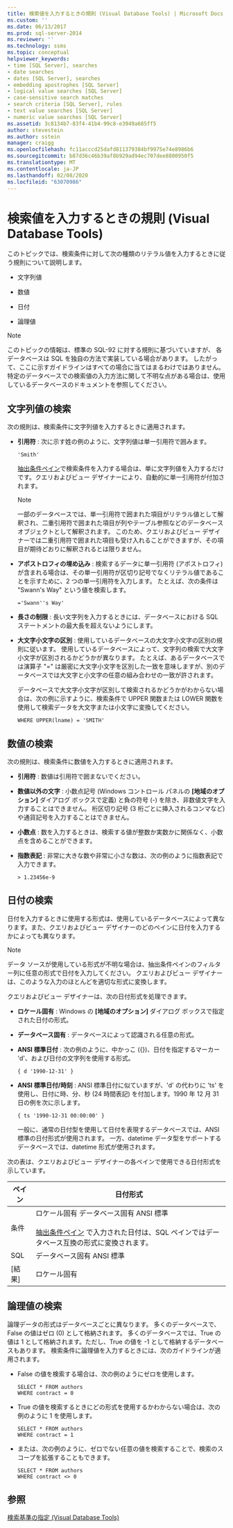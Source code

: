 ```yaml
---
title: 検索値を入力するときの規則 (Visual Database Tools) | Microsoft Docs
ms.custom: ''
ms.date: 06/13/2017
ms.prod: sql-server-2014
ms.reviewer: ''
ms.technology: ssms
ms.topic: conceptual
helpviewer_keywords:
- time [SQL Server], searches
- date searches
- dates [SQL Server], searches
- embedding apostrophes [SQL Server]
- logical value searches [SQL Server]
- case-sensitive search matches
- search criteria [SQL Server], rules
- text value searches [SQL Server]
- numeric value searches [SQL Server]
ms.assetid: 3c8134b7-83f4-41b4-99c8-e3949a685ff5
author: stevestein
ms.author: sstein
manager: craigg
ms.openlocfilehash: fc11acccd25dafd811379384bf9975e74e8986b6
ms.sourcegitcommit: b87d36c46b39af8b929ad94ec707dee8800950f5
ms.translationtype: MT
ms.contentlocale: ja-JP
ms.lasthandoff: 02/08/2020
ms.locfileid: "63070986"
---
```

# <a name="rules-for-entering-search-values-visual-database-tools"></a>検索値を入力するときの規則 (Visual Database Tools)
  このトピックでは、検索条件に対して次の種類のリテラル値を入力するときに従う規則について説明します。  
  
-   文字列値  
  
-   数値  
  
-   日付  
  
-   論理値  
  
> [!NOTE]  
>  このトピックの情報は、標準の SQL-92 に対する規則に基づいていますが、 各データベースは SQL を独自の方法で実装している場合があります。 したがって、ここに示すガイドラインはすべての場合に当てはまるわけではありません。 特定のデータベースでの検索値の入力方法に関して不明な点がある場合は、使用しているデータベースのドキュメントを参照してください。  
  
## <a name="searching-on-text-values"></a>文字列値の検索  
 次の規則は、検索条件に文字列値を入力するときに適用されます。  
  
-   **引用符** : 次に示す姓の例のように、文字列値は単一引用符で囲みます。  
  
    ```  
    'Smith'  
    ```  
  
     [抽出条件ペイン](visual-database-tools.md)で検索条件を入力する場合は、単に文字列値を入力するだけです。クエリおよびビュー デザイナーにより、自動的に単一引用符が付加されます。  
  
    > [!NOTE]  
    >  一部のデータベースでは、単一引用符で囲まれた項目がリテラル値として解釈され、二重引用符で囲まれた項目が列やテーブル参照などのデータベース オブジェクトとして解釈されます。 このため、クエリおよびビュー デザイナーでは二重引用符で囲まれた項目も受け入れることができますが、その項目が期待どおりに解釈されるとは限りません。  
  
-   **アポストロフィの埋め込み** : 検索するデータに単一引用符 (アポストロフィ) が含まれる場合は、その単一引用符が区切り記号でなくリテラル値であることを示すために、2 つの単一引用符を入力します。 たとえば、次の条件は "Swann's Way" という値を検索します。  
  
    ```  
    ='Swann''s Way'  
    ```  
  
-   **長さの制限** : 長い文字列を入力するときには、データベースにおける SQL ステートメントの最大長を超えないようにします。  
  
-   **大文字小文字の区別** : 使用しているデータベースの大文字小文字の区別の規則に従います。 使用しているデータベースによって、文字列の検索で大文字小文字が区別されるかどうかが異なります。 たとえば、あるデータベースでは演算子 "=" は厳密に大文字小文字を区別した一致を意味しますが、別のデータベースでは大文字と小文字の任意の組み合わせの一致が許されます。  
  
     データベースで大文字小文字が区別して検索されるかどうかがわからない場合は、次の例に示すように、検索条件で UPPER 関数または LOWER 関数を使用して検索データを大文字または小文字に変換してください。  
  
    ```  
    WHERE UPPER(lname) = 'SMITH'  
    ```  
  
## <a name="searching-on-numeric-values"></a>数値の検索  
 次の規則は、検索条件に数値を入力するときに適用されます。  
  
-   **引用符** : 数値は引用符で囲まないでください。  
  
-   **数値以外の文字** : 小数点記号 (Windows コントロール パネルの **[地域のオプション]** ダイアログ ボックスで定義) と負の符号 (-) を除き、非数値文字を入力することはできません。 桁区切り記号 (3 桁ごとに挿入されるコンマなど) や通貨記号を入力することはできません。  
  
-   **小数点** : 数を入力するときは、検索する値が整数か実数かに関係なく、小数点を含めることができます。  
  
-   **指数表記** : 非常に大きな数や非常に小さな数は、次の例のように指数表記で入力できます。  
  
    ```  
    > 1.23456e-9  
    ```  
  
## <a name="searching-on-dates"></a>日付の検索  
 日付を入力するときに使用する形式は、使用しているデータベースによって異なります。また、クエリおよびビュー デザイナーのどのペインに日付を入力するかによっても異なります。  
  
> [!NOTE]  
>  データ ソースが使用している形式が不明な場合は、抽出条件ペインのフィルター列に任意の形式で日付を入力してください。 クエリおよびビュー デザイナーは、このような入力のほとんどを適切な形式に変換します。  
  
 クエリおよびビュー デザイナーは、次の日付形式を処理できます。  
  
-   **ロケール固有** : Windows の **[地域のオプション]** ダイアログ ボックスで指定された日付の形式。  
  
-   **データベース固有** : データベースによって認識される任意の形式。  
  
-   **ANSI 標準日付** : 次の例のように、中かっこ ({})、日付を指定するマーカー 'd'、および日付の文字列を使用する形式。  
  
    ```  
    { d '1990-12-31' }  
    ```  
  
-   **ANSI 標準日付/時刻** : ANSI 標準日付に似ていますが、'd' の代わりに 'ts' を使用し、日付に時、分、秒 (24 時間表記) を付加します。1990 年 12 月 31 日の例を次に示します。  
  
    ```  
    { ts '1990-12-31 00:00:00' }  
    ```  
  
     一般に、通常の日付型を使用して日付を表現するデータベースでは、ANSI 標準の日付形式が使用されます。 一方、datetime データ型をサポートするデータベースでは、datetime 形式が使用されます。  
  
 次の表は、クエリおよびビュー デザイナーの各ペインで使用できる日付形式を示しています。  
  
|**ペイン**|**日付形式**|  
|--------------|---------------------|  
|条件|ロケール固有&#x2028;データベース固有&#x2028;ANSI 標準<br /><br /> [抽出条件ペイン](visual-database-tools.md) で入力された日付は、SQL ペインではデータベース互換の形式に変換されます。|  
|SQL|データベース固有&#x2028;ANSI 標準|  
|[結果]|ロケール固有|  
  
## <a name="searching-on-logical-values"></a>論理値の検索  
 論理データの形式はデータベースごとに異なります。 多くのデータベースで、False の値はゼロ (0) として格納されます。 多くのデータベースでは、True の値は 1 として格納されます。ただし、True の値を -1 として格納するデータベースもあります。 検索条件に論理値を入力するときには、次のガイドラインが適用されます。  
  
-   False の値を検索する場合は、次の例のようにゼロを使用します。  
  
    ```  
    SELECT * FROM authors  
    WHERE contract = 0  
    ```  
  
-   True の値を検索するときにどの形式を使用するかわからない場合は、次の例のように 1 を使用します。  
  
    ```  
    SELECT * FROM authors  
    WHERE contract = 1  
    ```  
  
-   または、次の例のように、ゼロでない任意の値を検索することで、検索のスコープを拡張することもできます。  
  
    ```  
    SELECT * FROM authors  
    WHERE contract <> 0  
    ```  
  
## <a name="see-also"></a>参照  
 [検索基準の指定 (Visual Database Tools)](specify-search-criteria-visual-database-tools.md)  
  
  
